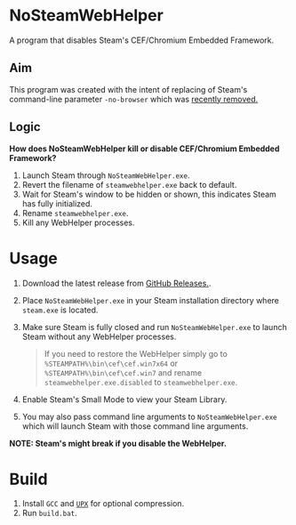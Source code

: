 # NoSteamWebHelper
 A program that disables Steam's CEF/Chromium Embedded Framework.


## Aim
This program was created with the intent of replacing of Steam's command-line parameter `-no-browser` which was [recently removed.](https://steamcommunity.com/groups/SteamClientBeta/discussions/3/3710433479207750727/?ctp=42)

## Logic
**How does NoSteamWebHelper kill or disable CEF/Chromium Embedded Framework?**     

1. Launch Steam through `NoSteamWebHelper.exe`.
2. Revert the filename of `steamwebhelper.exe` back to default.
2. Wait for Steam's window to be hidden or shown, this indicates Steam has fully initialized.
3. Rename `steamwebhelper.exe`.
4. Kill any WebHelper processes.

# Usage
1. Download the latest release from [GitHub Releases.](https://github.com/Aetopia/NoSteamWebHelper/releases).

2. Place `NoSteamWebHelper.exe` in your Steam installation directory where `steam.exe` is located.

3. Make sure Steam is fully closed and run `NoSteamWebHelper.exe` to launch Steam without any WebHelper processes.
    > If you need to restore the WebHelper simply go to `%STEAMPATH%\bin\cef\cef.win7x64` or `%STEAMPATH%\bin\cef\cef.win7` and rename `steamwebhelper.exe.disabled` to `steamwebhelper.exe`.

4. Enable Steam's Small Mode to view your Steam Library.

5. You may also pass command line arguments to `NoSteamWebHelper.exe` which will launch Steam with those command line arguments.

**NOTE: Steam's might break if you disable the WebHelper.**

# Build
1. Install `GCC` and [`UPX`](https://upx.github.io/) for optional compression.
2. Run `build.bat`.
